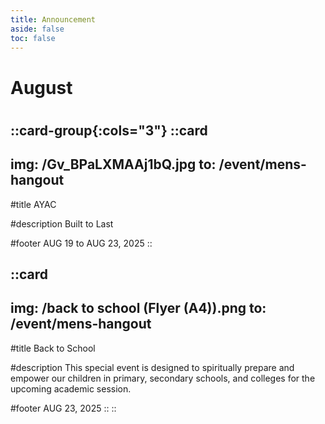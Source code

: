 ```yaml
---
title: Announcement
aside: false
toc: false
---
```



<div class="text-center p-10">
    <h1 class="font-bold text-4xl mb-4">August</h1>
    <h1 class="text-3xl"></h1>
</div>


::card-group{:cols="3"}
  ::card
  ---
  img: /Gv_BPaLXMAAj1bQ.jpg
  to: /event/mens-hangout
  ---
  #title
  AYAC

  #description
  Built to Last

  #footer
  AUG 19 to AUG 23, 2025
  ::
  
  
  ::card
  ---
  img: /back to school (Flyer (A4)).png
  to: /event/mens-hangout
  ---
  #title
  Back to School

  #description
  This special event is designed to spiritually prepare and empower our children in primary, secondary schools, and colleges for the upcoming academic session.

  #footer
  AUG 23, 2025
  ::
:: 